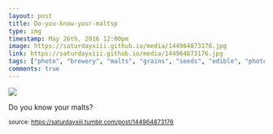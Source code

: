 ```yaml
---
layout: post
title: Do-you-know-your-maltsp
type: img
timestamp: May 26th, 2016 12:00pm
image: https://saturdayxiii.github.io/media/144964873176.jpg
link: https://saturdayxiii.github.io/media/144964873176.jpg
tags: ["photo", "brewery", "malts", "grains", "seeds", "edible", "photography"]
comments: true
---
```

<img src="https://saturdayxiii.github.io/media/144964873176.jpg"/>

Do you know your malts?
 
  
<small>source: https://saturdayxiii.tumblr.com/post/144964873176</small>